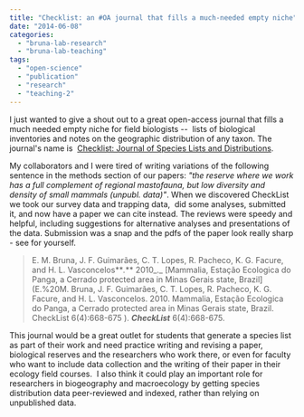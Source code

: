 ```yaml
---
title: "Checklist: an #OA journal that fills a much-needed empty niche"
date: "2014-06-08"
categories: 
  - "bruna-lab-research"
  - "bruna-lab-teaching"
tags: 
  - "open-science"
  - "publication"
  - "research"
  - "teaching-2"
---
```


I just wanted to give a shout out to a great open-access journal that fills a much needed empty niche for field biologists --  lists of biological inventories and notes on the geographic distribution of any taxon. The journal's name is  [Checklist: Journal of Species Lists and Distributions](http://www.checklist.org.br/).

My collaborators and I were tired of writing variations of the following sentence in the methods section of our papers: _"the reserve where we work has a full complement of regional mastofauna, but low diversity and density of small mammals (unpubl. data)"_. When we discovered CheckList we took our survey data and trapping data,  did some analyses, submitted it, and now have a paper we can cite instead. The reviews were speedy and helpful, including suggestions for alternative analyses and presentations of the data. Submission was a snap and the pdfs of the paper look really sharp - see for yourself.

> E. M. Bruna, J. F. Guimarães, C. T. Lopes, R. Pacheco, K. G. Facure, and H. L. Vasconcelos**_._** 2010_._ [Mammalia, Estação Ecologica do Panga, a Cerrado protected area in Minas Gerais state, Brazil](E.%20M. Bruna, J. F. Guimarães, C. T. Lopes, R. Pacheco, K. G. Facure, and H. L. Vasconcelos. 2010. Mammalia, Estação Ecologica do Panga, a Cerrado protected area in Minas Gerais state, Brazil. CheckList 6(4):668-675 ). _**CheckList**_ 6(4):668-675.

This journal would be a great outlet for students that generate a species list as part of their work and need practice writing and revising a paper, biological reserves and the researchers who work there, or even for faculty who want to include data collection and the writing of their paper in their ecology field courses.  I also think it could play an important role for researchers in biogeography and macroecology by getting species distribution data peer-reviewed and indexed, rather than relying on unpublished data.
